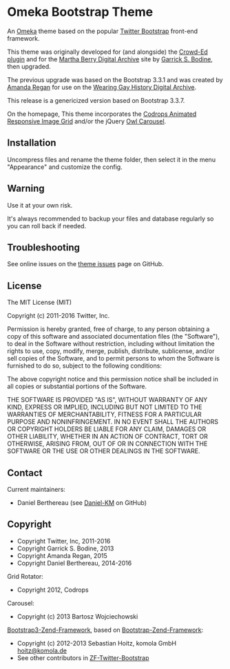 Omeka Bootstrap Theme
=====================

An [Omeka] theme based on the popular [Twitter Bootstrap] front-end framework.

This theme was originally developed for (and alongside) the [Crowd-Ed plugin]
and for the [Martha Berry Digital Archive] site by [Garrick S. Bodine], then
upgraded.

The previous upgrade was based on the Bootstrap 3.3.1 and was created by [Amanda Regan]
for use on the [Wearing Gay History Digital Archive].

This release is a genericized version based on Bootstrap 3.3.7.

On the homepage, This theme incorporates the [Codrops Animated Responsive Image Grid]
and/or the jQuery [Owl Carousel].


Installation
------------

Uncompress files and rename the theme folder, then select it in the menu "Appearance"
and customize the config.


Warning
-------

Use it at your own risk.

It's always recommended to backup your files and database regularly so you can
roll back if needed.


Troubleshooting
---------------

See online issues on the [theme issues] page on GitHub.


License
-------

The MIT License (MIT)

Copyright (c) 2011-2016 Twitter, Inc.

Permission is hereby granted, free of charge, to any person obtaining a copy
of this software and associated documentation files (the "Software"), to deal
in the Software without restriction, including without limitation the rights
to use, copy, modify, merge, publish, distribute, sublicense, and/or sell
copies of the Software, and to permit persons to whom the Software is
furnished to do so, subject to the following conditions:

The above copyright notice and this permission notice shall be included in
all copies or substantial portions of the Software.

THE SOFTWARE IS PROVIDED "AS IS", WITHOUT WARRANTY OF ANY KIND, EXPRESS OR
IMPLIED, INCLUDING BUT NOT LIMITED TO THE WARRANTIES OF MERCHANTABILITY,
FITNESS FOR A PARTICULAR PURPOSE AND NONINFRINGEMENT. IN NO EVENT SHALL THE
AUTHORS OR COPYRIGHT HOLDERS BE LIABLE FOR ANY CLAIM, DAMAGES OR OTHER
LIABILITY, WHETHER IN AN ACTION OF CONTRACT, TORT OR OTHERWISE, ARISING FROM,
OUT OF OR IN CONNECTION WITH THE SOFTWARE OR THE USE OR OTHER DEALINGS IN
THE SOFTWARE.


Contact
-------

Current maintainers:

* Daniel Berthereau (see [Daniel-KM] on GitHub)


Copyright
---------

* Copyright Twitter, Inc, 2011-2016
* Copyright Garrick S. Bodine, 2013
* Copyright Amanda Regan, 2015
* Copyright Daniel Berthereau, 2014-2016

Grid Rotator:

* Copyright 2012, Codrops

Carousel:

*  Copyright (c) 2013 Bartosz Wojciechowski

[Bootstrap3-Zend-Framework], based on [Bootstrap-Zend-Framework]:

* Copyright (c) 2012-2013 Sebastian Hoitz, komola GmbH hoitz@komola.de
* See other contributors in [ZF-Twitter-Bootstrap]


[Omeka]: https://omeka.org
[Twitter Bootstrap]: https://getbootstrap.com
[Crowd-Ed plugin]: https://github.com/gsbodine/crowd-ed
[Martha Berry Digital Archive]: https://mbda.berry.edu
[Wearing Gay History Digital Archive]: https://www.wearinggayhistory.com
[Codrops Animated Responsive Image Grid]: https://github.com/codrops/AnimatedResponsiveImageGrid
[Owl Carousel]: http://www.owlgraphic.com/owlcarousel/
[theme issues]: https://github.com/Daniel-KM/omeka-bootstrap/issues
[Garrick S. Bodine]: https://github.com/gsbodine
[Amanda Regan]: https://github.com/regan008
[Bootstrap-Zend-Framework]: https://github.com/komola/Bootstrap-Zend-Framework
[Bootstrap3-Zend-Framework]: https://github.com/paladisco/Bootstrap3-Zend-Framework
[ZF-Twitter-Bootstrap]: https://github.com/lciolecki/zf-twitter-bootstrap
[Daniel-KM]: https://github.com/Daniel-KM "Daniel Berthereau"
